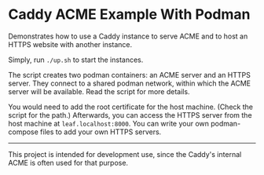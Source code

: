 Caddy ACME Example With Podman
==============================

Demonstrates how to use a Caddy instance to serve ACME and to host an HTTPS website with another instance.

Simply, run `./up.sh` to start the instances.

The script creates two podman containers: an ACME server and an HTTPS server.
They connect to a shared podman network, within which the ACME server will be available.
Read the script for more details.

You would need to add the root certificate for the host machine.
(Check the script for the path.)
Afterwards, you can access the HTTPS server from the host machine at `leaf.localhost:8000`.
You can write your own podman-compose files to add your own HTTPS servers.

---

This project is intended for development use, since the Caddy's internal ACME is often used for that purpose.

